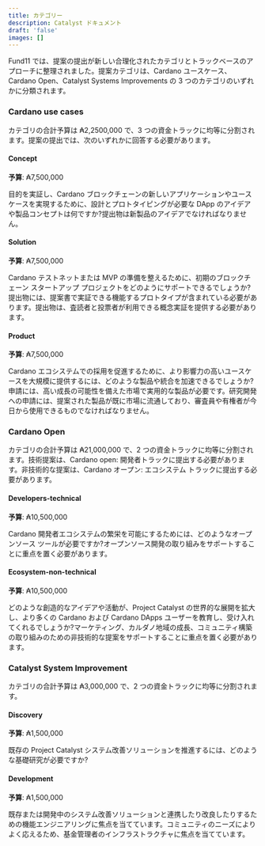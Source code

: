 ```yaml
---
title: カテゴリー
description: Catalyst ドキュメント
draft: 'false'
images: []
---
```


Fund11 では、提案の提出が新しい合理化されたカテゴリとトラックベースのアプローチに整理されました。提案カテゴリは、Cardano ユースケース、Cardano Open、Catalyst Systems Improvements の 3 つのカテゴリのいずれかに分類されます。

### Cardano use cases

カテゴリの合計予算は ₳2,2500,000 で、3 つの資金トラックに均等に分割されます。提案の提出では、次のいずれかに回答する必要があります。

#### Concept

**予算**: ₳7,500,000

目的を実証し、Cardano ブロックチェーンの新しいアプリケーションやユースケースを実現するために、設計とプロトタイピングが必要な DApp のアイデアや製品コンセプトは何ですか?提出物は新製品のアイデアでなければなりません。

#### Solution

**予算**: ₳7,500,000

Cardano テストネットまたは MVP の準備を整えるために、初期のブロックチェーン スタートアップ プロジェクトをどのようにサポートできるでしょうか?提出物には、提案書で実証できる機能するプロトタイプが含まれている必要があります。提出物は、査読者と投票者が利用できる概念実証を提供する必要があります。

#### Product

**予算**: ₳7,500,000

Cardano エコシステムでの採用を促進するために、より影響力の高いユースケースを大規模に提供するには、どのような製品や統合を加速できるでしょうか?申請には、高い成長の可能性を備えた市場で実用的な製品が必要です。研究開発への申請には、提案された製品が既に市場に流通しており、審査員や有権者が今日から使用できるものでなければなりません。

### Cardano Open

カテゴリの合計予算は ₳21,000,000 で、2 つの資金トラックに均等に分割されます。技術提案は、Cardano open: 開発者トラックに提出する必要があります。非技術的な提案は、Cardano オープン: エコシステム トラックに提出する必要があります。

#### Developers-technical

**予算**: ₳10,500,000

Cardano 開発者エコシステムの繁栄を可能にするためには、どのようなオープンソース ツールが必要ですか?オープンソース開発の取り組みをサポートすることに重点を置く必要があります。

#### Ecosystem-non-technical

**予算**: ₳10,500,000

どのような創造的なアイデアや活動が、Project Catalyst の世界的な展開を拡大し、より多くの Cardano および Cardano DApps ユーザーを教育し、受け入れてくれるでしょうか?マーケティング、カルダノ地域の成長、コミュニティ構築の取り組みのための非技術的な提案をサポートすることに重点を置く必要があります。

### Catalyst System Improvement

カテゴリの合計予算は ₳3,000,000 で、2 つの資金トラックに均等に分割されます。

#### Discovery

**予算**: ₳1,500,000

既存の Project Catalyst システム改善ソリューションを推進するには、どのような基礎研究が必要ですか?

#### Development

**予算**: ₳1,500,000

既存または開発中のシステム改善ソリューションと連携したり改良したりするための機能エンジニアリングに焦点を当てています。コミュニティのニーズによりよく応えるため、基金管理者のインフラストラクチャに焦点を当てています。
